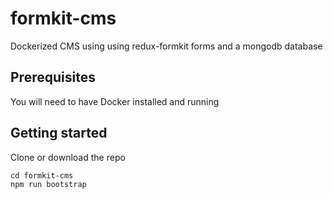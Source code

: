 # formkit-cms

Dockerized CMS using using redux-formkit forms and a mongodb database


## Prerequisites
You will need to have Docker installed and running


## Getting started
Clone or download the repo

```
cd formkit-cms
npm run bootstrap
```